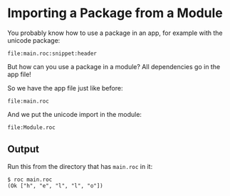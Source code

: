 # Importing a Package from a Module

You probably know how to use a package in an app, for example with the unicode package:
```roc
file:main.roc:snippet:header
```

But how can you use a package in a module?
All dependencies go in the app file!

So we have the app file just like before:
```
file:main.roc
```
And we put the unicode import in the module:
```
file:Module.roc
```

## Output

Run this from the directory that has `main.roc` in it:

```
$ roc main.roc
(Ok ["h", "e", "l", "l", "o"])
```
